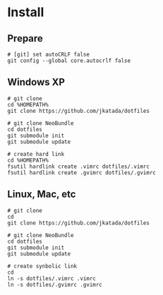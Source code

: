 Install
=======

Prepare
--------

	# [git] set autoCRLF false
	git config --global core.autocrlf false


Windows XP
----------

	# git clone
	cd %HOMEPATH%
	git clone https://github.com/jkatada/dotfiles
	
	# git clone NeoBundle
	cd dotfiles
	git submodule init
	git submodule update
	
	# create hard link
	cd %HOMEPATH%
	fsutil hardlink create .vimrc dotfiles/.vimrc
	fsutil hardlink create .gvimrc dotfiles/.gvimrc


Linux, Mac, etc
---------------

	# git clone
	cd
	git clone https://github.com/jkatada/dotfiles
	
	# git clone NeoBundle
	cd dotfiles
	git submodule init
	git submodule update
	
	# create synbolic link
	cd
	ln -s dotfiles/.vimrc .vimrc
	ln -s dotfiles/.gvimrc .gvimrc

